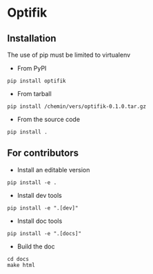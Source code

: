 # Optifik



## Installation

The use of pip must be limited to virtualenv


* From PyPI
```
pip install optifik
```

* From tarball
```
pip install /chemin/vers/optifik-0.1.0.tar.gz
```

* From the source code
```
pip install .
```


## For contributors

* Install an editable version
```
pip install -e .
```

* Install dev tools
```
pip install -e ".[dev]"
```

* Install doc tools
```
pip install -e ".[docs]"
```

* Build the doc
```
cd docs
make html
```

